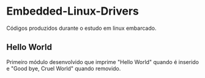 # Embedded-Linux-Drivers
Códigos produzidos durante o estudo em linux embarcado.

## Hello World

Primeiro módulo desenvolvido que imprime "Hello World" quando é inserido e "Good bye, Cruel World" quando removido.
